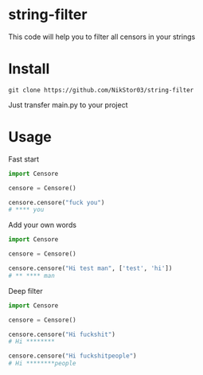 # string-filter
This code will help you to filter all censors in your strings

# Install

`git clone https://github.com/NikStor03/string-filter`

Just transfer main.py to your project

# Usage

Fast start
```py
import Censore

censore = Censore()

censore.censore("fuck you")
# **** you
```

Add your own words
```py
import Censore

censore = Censore()

censore.censore("Hi test man", ['test', 'hi'])
# ** **** man
```

Deep filter
```py
import Censore

censore = Censore()

censore.censore("Hi fuckshit")
# Hi ********

censore.censore("Hi fuckshitpeople")
# Hi ********people

```

